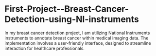 # First-Project--Breast-Cancer-Detection-using-NI-instruments
In my breast cancer detection project, I am utilizing National Instruments instruments to annotate breast cancer within medical imaging data. The implementation involves a user-friendly interface, designed to streamline interaction for healthcare professionals. 
